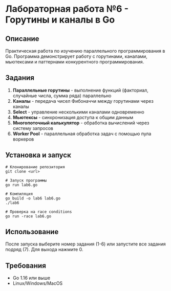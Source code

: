 # Лабораторная работа №6 - Горутины и каналы в Go

## Описание

Практическая работа по изучению параллельного программирования в Go. Программа демонстрирует работу с горутинами, каналами, мьютексами и паттернами конкурентного программирования.

## Задания

1. **Параллельные горутины** - выполнение функций (факториал, случайные числа, сумма ряда) параллельно
2. **Каналы** - передача чисел Фибоначчи между горутинами через каналы
3. **Select** - управление несколькими каналами одновременно
4. **Мьютексы** - синхронизация доступа к общим данным
5. **Многопоточный калькулятор** - обработка вычислений через систему запросов
6. **Worker Pool** - параллельная обработка задач с помощью пула воркеров

## Установка и запуск

```
# Клонирование репозитория
git clone <url>

# Запуск программы
go run lab6.go

# Компиляция
go build -o lab6 lab6.go
./lab6

# Проверка на race conditions
go run -race lab6.go
```

## Использование

После запуска выберите номер задания (1-6) или запустите все задания подряд (7). Для выхода нажмите 0.

## Требования

- Go 1.16 или выше
- Linux/Windows/MacOS

